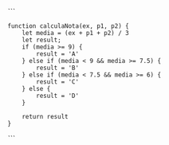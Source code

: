 ˋˋˋ

    function calculaNota(ex, p1, p2) {
        let media = (ex + p1 + p2) / 3
        let result;
        if (media >= 9) {
            result = 'A'
        } else if (media < 9 && media >= 7.5) {
            result = 'B'
        } else if (media < 7.5 && media >= 6) {
            result = 'C'
        } else {
            result = 'D'
        }
  
        return result
    }

ˋˋˋ